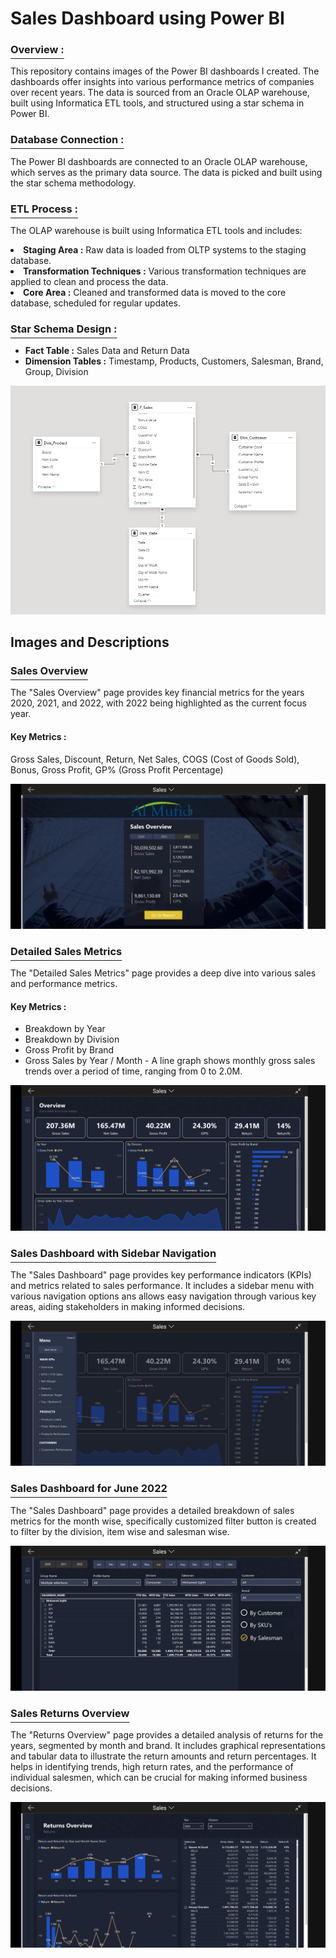 # Sales Dashboard using Power BI

<h3 style="text-decoration: underline; text-underline-offset: 8px;">Overview :</h3>
  <p>This repository contains images of the Power BI dashboards I created. The dashboards offer insights into various performance metrics of companies over recent years. The data is sourced from an Oracle OLAP warehouse, built using Informatica ETL tools, and structured using a star schema in Power BI.</p>

<h3 style="text-decoration: underline; text-underline-offset: 8px;">Database Connection :</h3>
  <p>The Power BI dashboards are connected to an Oracle OLAP warehouse, which serves as the primary data source. The data is picked and built using the star schema methodology.</p>

<h3 style="text-decoration: underline; text-underline-offset: 8px;">ETL Process :</h3>
  <p>The OLAP warehouse is built using Informatica ETL tools and includes: </p>

  <li><b>Staging Area :</b> Raw data is loaded from OLTP systems to the staging database.</li>
  
  <li><b>Transformation Techniques :</b> Various transformation techniques are applied to clean and process the data.</li>
  
  <li><b>Core Area :</b> Cleaned and transformed data is moved to the core database, scheduled for regular updates.</li>

<h3 style="text-decoration: underline; text-underline-offset: 8px;">Star Schema Design :</h3>
  <ul>
  <li><b>Fact Table :</b> Sales Data and Return Data</li>

  <li><b>Dimension Tables :</b> Timestamp, Products, Customers, Salesman, Brand, Group, Division</li>
  </ul>

  ![Star Schema Design](https://github.com/itkessco/Power-BI-Sales/blob/main/Star%20Schema.jpg)

<h2>Images and Descriptions</h2>

<h3 style="text-decoration: underline; text-underline-offset: 8px;">Sales Overview</h3>
  <p>The "Sales Overview" page provides key financial metrics for the years 2020, 2021, and 2022, with 2022 being highlighted as the current focus year.
  <h4>Key Metrics : </h4> Gross Sales, Discount, Return, Net Sales, COGS (Cost of Goods Sold), Bonus, Gross Profit, GP% (Gross Profit Percentage)</p>

  ![Sales Overview](https://github.com/itkessco/Power-BI-Sales/blob/main/1.%20Dashboard.jpg)

<h3 style="text-decoration: underline; text-underline-offset: 8px;">Detailed Sales Metrics</h3>
  <p>The "Detailed Sales Metrics" page provides a deep dive into various sales and performance metrics.</p>
  <h4>Key Metrics : </h4>
  <ul>
    <li>Breakdown by Year </li>
    <li>Breakdown by Division </li>
    <li>Gross Profit by Brand</li>
    <li>Gross Sales by Year / Month - A line graph shows monthly gross sales trends over a period of time, ranging from 0 to 2.0M.</li>
  </ul> 

  ![Detailed Sales Metrics](https://github.com/itkessco/Power-BI-Sales/blob/main/2.%20Sales%20Dashboard.jpg)

<h3 style="text-decoration: underline; text-underline-offset: 8px;">Sales Dashboard with Sidebar Navigation</h3>
  <p>The "Sales Dashboard" page provides key performance indicators (KPIs) and metrics related to sales performance. It includes a sidebar menu with various navigation options
  ans allows easy navigation through various key areas, aiding stakeholders in making informed decisions.</p>

  ![Sidebar Navigation](https://github.com/itkessco/Power-BI-Sales/blob/main/3.%20Side%20Bar.jpg)

<h3 style="text-decoration: underline; text-underline-offset: 8px;">Sales Dashboard for June 2022</h3>
  <p>The "Sales Dashboard" page provides a detailed breakdown of sales metrics for the month wise, specifically customized filter button is created to filter by the division, item wise and salesman wise.</p>

  ![Sales Dashboard](https://github.com/itkessco/Power-BI-Sales/blob/main/4.%20Filter%20using%20custom%20radio%20button.jpg)

<h3 style="text-decoration: underline; text-underline-offset: 8px;">Sales Returns Overview</h3>
  <p>The "Returns Overview" page provides a detailed analysis of returns for the years, segmented by month and brand. It includes graphical representations and tabular data to illustrate the return amounts and     return percentages. It helps in identifying trends, high return rates, and the performance of individual salesmen, which can be crucial for making informed business decisions.</p>

  ![Sales Returns Overview](https://github.com/itkessco/Power-BI-Sales/blob/main/5.%20Sales%20Return.jpg)
